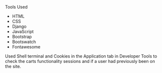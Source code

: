 Tools Used
* HTML
* CSS
* Django
* JavaScript
* Bootstrap
* Bootswatch
* Fontawesome


Used Shell terminal and Cookies in the Application tab in Developer Tools to check the carts functionality sessions and if a user had previously been on the site.